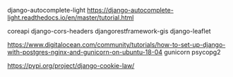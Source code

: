 
django-autocomplete-light 
https://django-autocomplete-light.readthedocs.io/en/master/tutorial.html


coreapi
django-cors-headers
djangorestframework-gis
django-leaflet


https://www.digitalocean.com/community/tutorials/how-to-set-up-django-with-postgres-nginx-and-gunicorn-on-ubuntu-18-04
gunicorn
psycopg2

https://pypi.org/project/django-cookie-law/
